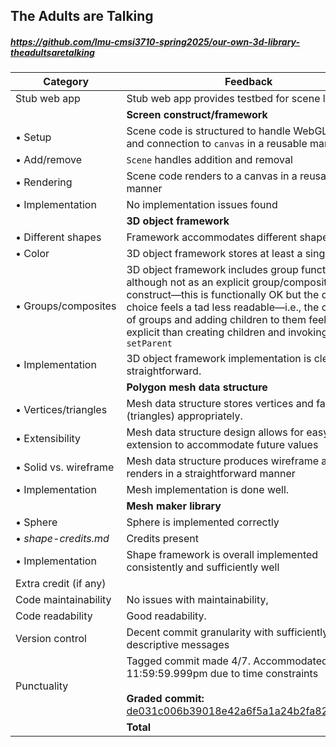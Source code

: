 

## The Adults are Talking

##### https://github.com/lmu-cmsi3710-spring2025/our-own-3d-library-theadultsaretalking

| Category | Feedback | Points |
| --- | --- | ---: |
| Stub web app | Stub web app provides testbed for scene library | 5/5 |
| | **Screen construct/framework** | |
| • Setup | Scene code is structured to handle WebGL setup and connection to `canvas` in a reusable manner | 4/4 |
| • Add/remove | `Scene` handles addition and removal | 4/4 |
| • Rendering | Scene code renders to a canvas in a reusable manner | 4/4 |
| • Implementation | No implementation issues found | 3/3 |
| | **3D object framework** | |
| • Different shapes | Framework accommodates different shapes | 2/2 |
| • Color | 3D object framework stores at least a single color | 2/2 |
| • Groups/composites | 3D object framework includes group functionality, although not as an explicit group/composite construct—this is functionally OK but the design choice feels a tad less readable—i.e., the creation of groups and adding children to them feels more explicit than creating children and invoking `setParent` | 8/8 |
| • Implementation | 3D object framework implementation is clear and straightforward.  | 3/3 |
| | **Polygon mesh data structure** | |
| • Vertices/triangles | Mesh data structure stores vertices and faces (triangles) appropriately. | 10/10 |
| • Extensibility | Mesh data structure design allows for easy extension to accommodate future values | 5/5 |
| • Solid vs. wireframe | Mesh data structure produces wireframe and solid renders in a straightforward manner | 5/5 |
| • Implementation | Mesh implementation is done well. | 5/5 |
| | **Mesh maker library** | |
| • Sphere | Sphere is implemented correctly | 20/20 |
| • _shape-credits.md_ | Credits present |  |
| • Implementation | Shape framework is overall implemented consistently and sufficiently well | 10/10 |
| Extra credit (if any) |  |  |
| Code maintainability | No issues with maintainability,  |  |
| Code readability | Good readability. |  |
| Version control | Decent commit granularity with sufficiently descriptive messages |  |
| Punctuality | Tagged commit made 4/7. Accommodated to 4/7 11:59:59.999pm due to time constraints<br /><br /> **Graded commit:** [de031c006b39018e42a6f5a1a24b2fa82c20e8c6](https://github.com/lmu-cmsi3710-spring2025/our-own-3d-library-theadultsaretalking/commit/de031c006b39018e42a6f5a1a24b2fa82c20e8c6) |  |
| | **Total** | **90/90** |
